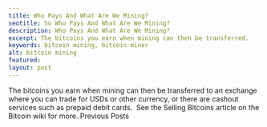 ```yaml
---
title: Who Pays And What Are We Mining?
seotitle: So Who Pays And What Are We Mining?
description: Who Pays And What Are We Mining?
excerpt: The bitcoins you earn when mining can then be transferred.
keywords: bitcoin mining, bitcoin miner
alt: bitcoin mining
featured: 
layout: post
---
```

The bitcoins you earn when mining can then be transferred to an exchange where you can trade for USDs or other currency, or there are cashout services such as prepaid debit cards.  See the Selling Bitcoins article on the Bitcoin wiki for more.
Previous Posts
